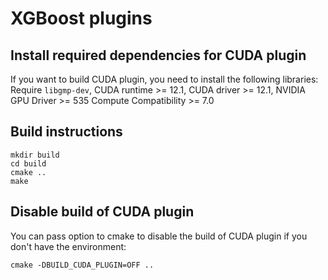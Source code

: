 # XGBoost plugins


## Install required dependencies for CUDA plugin
If you want to build CUDA plugin, you need to install the following libraries:
Require `libgmp-dev`, CUDA runtime >= 12.1, CUDA driver >= 12.1, NVIDIA GPU Driver >= 535
Compute Compatibility >= 7.0

## Build instructions

```
mkdir build
cd build
cmake ..
make
```

## Disable build of CUDA plugin
You can pass option to cmake to disable the build of CUDA plugin if you don't have the environment:
```
cmake -DBUILD_CUDA_PLUGIN=OFF ..
```


